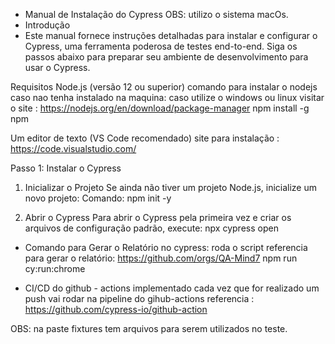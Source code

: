 * Manual de Instalação do Cypress OBS: utilizo o sistema macOs.
*  Introdução
* Este manual fornece instruções detalhadas para instalar e configurar o Cypress, uma ferramenta poderosa de testes end-to-end. Siga os passos abaixo para preparar seu ambiente de desenvolvimento para usar o Cypress.

Requisitos
Node.js (versão 12 ou superior)
comando para instalar o nodejs caso nao tenha instalado na maquina:
caso utilize o windows ou linux visitar o site :  https://nodejs.org/en/download/package-manager
npm install -g npm


Um editor de texto (VS Code recomendado) site para instalação : https://code.visualstudio.com/

Passo 1: Instalar o Cypress
1. Inicializar o Projeto
Se ainda não tiver um projeto Node.js, inicialize um novo projeto:
Comando:
npm init -y

3. Abrir o Cypress
Para abrir o Cypress pela primeira vez e criar os arquivos de configuração padrão, execute:
npx cypress open
 

* Comando para Gerar o Relatório no cypress: roda o script
referencia para gerar o relatório: https://github.com/orgs/QA-Mind7
npm run cy:run:chrome

* CI/CD do github - actions implementado cada vez que for realizado um push vai rodar na pipeline do gihub-actions
referencia :
https://github.com/cypress-io/github-action


OBS: na paste fixtures tem arquivos para serem utilizados no teste.